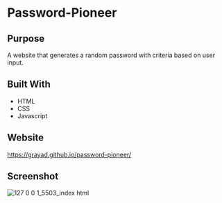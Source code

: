 # Password-Pioneer

## Purpose
A website that generates a random password with criteria based on user input.

## Built With
* HTML
* CSS
* Javascript

## Website
https://grayad.github.io/password-pioneer/

## Screenshot
![127 0 0 1_5503_index html](https://user-images.githubusercontent.com/102432930/167275825-a880ad31-4310-4fa3-9f32-db147b807f23.png)

